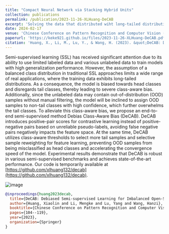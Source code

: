 ```yaml
---
title: "Compact Neural Network via Stacking Hybrid Units"
collection: publications
permalink: /publication/2023-11-26-XLHuang-DeCAB
excerpt: 'Solving the data that distributed wiht long-tailed distributions and OOD samples'
date: 2024-02-17
venue: 'Chinese Conference on Pattern Recognition and Computer Vision (PRCV)'
paperurl: 'https://keke921.github.io/files/2023-11-26-XLHuang-DeCAB.pdf'
citation: 'Huang, X., Li, M., Lu, Y., & Wang, H. (2023). &quot;DeCAB: Debiased Semi-supervised Learning for Imbalanced Open-Set Data.&quot; <i>Chinese Conference on Pattern Recognition and Computer Vision (PRCV)</i>. pp.104-119.'
---
```

Semi-supervised learning (SSL) has received significant attention due to its ability to use limited labeled data and various unlabeled data to train models with high generalization performance. However, the assumption of a balanced class distribution in traditional SSL approaches limits a wide range of real applications, where the training data exhibits long-tailed distributions. As a consequence, the model is biased towards head classes and disregards tail classes, thereby leading to severe class-aware bias. Additionally, since the unlabeled data may contain out-of-distribution (OOD) samples without manual filtering, the model will be inclined to assign OOD samples to non-tail classes with high confidence, which further overwhelms the tail classes. To alleviate this class-aware bias, we propose an end-to-end semi-supervised method Debias Class-Aware Bias (DeCAB). DeCAB introduces positive-pair scores for contrastive learning instead of positive-negative pairs based on unreliable pseudo-labels, avoiding false negative pairs negatively impacts the feature space. At the same time, DeCAB utilizes class-aware thresholds to select more tail samples and selective sample reweighting for feature learning, preventing OOD samples from being misclassified as head classes and accelerating the convergence speed of the model. Experimental results demonstrate that DeCAB is robust in various semi-supervised benchmarks and achieves state-of-the-art performance. Our code is temporarily available at [https://github.com/xlhuang132/decab](https://github.com/xlhuang132/decab).

![image](https://keke921.github.io/files/2023-11-26-XLHuang-DeCAB.png)

```bibtex
@inproceedings{huang2023decab,
  title={DeCAB: Debiased Semi-supervised Learning for Imbalanced Open-Set Data},
  author={Huang, Xiaolin and Li, Mengke and Lu, Yang and Wang, Hanzi},
  booktitle={Chinese Conference on Pattern Recognition and Computer Vision (PRCV)},
  pages={104--119},
  year={2023},
  organization={Springer}
}
```

<!--
The contents above will be part of a list of publications, if the user clicks the link for the publication than the contents of section will be rendered as a full page, allowing you to provide more information about the paper for the reader. When publications are displayed as a single page, the contents of the above "citation" field will automatically be included below this section in a smaller font.
-->
